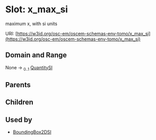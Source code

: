
# Slot: x_max_si

maximum x, with si units

URI: [https://w3id.org/osc-em/oscem-schemas-env-tomo/x_max_si](https://w3id.org/osc-em/oscem-schemas-env-tomo/x_max_si)


## Domain and Range

None &#8594;  <sub>0..1</sub> [QuantitySI](QuantitySI.md)

## Parents


## Children


## Used by

 * [BoundingBox2DSI](BoundingBox2DSI.md)
